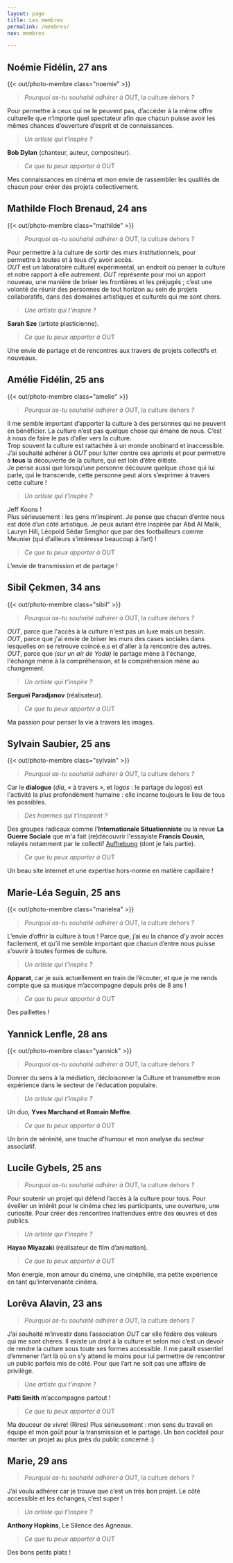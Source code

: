 ```yaml
---
layout: page
title: Les membres
permalink: /membres/
nav: membres

---
```


## Noémie Fidélin, 27 ans

{{< out/photo-membre class="noemie" >}}

> *Pourquoi as-tu souhaité adhérer à* OUT, la culture dehors *?*

Pour permettre à ceux qui ne le peuvent pas, d’accéder à la même offre culturelle que n’importe quel spectateur afin que chacun puisse avoir les mêmes chances d’ouverture d’esprit et de connaissances.

> *Un artiste qui t'inspire ?*

**Bob Dylan** (chanteur, auteur, compositeur).

> *Ce que tu peux apporter à* OUT

Mes connaissances en cinéma et mon envie de rassembler les qualités de chacun pour créer des projets collectivement.

## Mathilde Floch Brenaud, 24 ans

{{< out/photo-membre class="mathilde" >}}

> *Pourquoi as-tu souhaité adhérer à* OUT, la culture dehors *?*

Pour permettre à la culture de sortir des murs institutionnels, pour permettre à toutes et à tous d’y avoir accès.    
*OUT* est un laboratoire culturel expérimental, un endroit où penser la culture et notre rapport à elle autrement. *OUT* représente pour moi un apport nouveau, une manière de briser les frontières et les préjugés ; c’est une volonté de réunir des personnes de tout horizon au sein de projets collaboratifs, dans des domaines artistiques et culturels qui me sont chers.

> *Une artiste qui t'inspire ?*

**Sarah Sze** (artiste plasticienne).

> *Ce que tu peux apporter à* OUT

Une envie de partage et de rencontres aux travers de projets collectifs et nouveaux.

## Amélie Fidélin, 25 ans

{{< out/photo-membre class="amelie" >}}

> *Pourquoi as-tu souhaité adhérer à* OUT, la culture dehors *?*

<!-- TEXTE COMPLET 
Il me semble important d’apporter la culture à des personnes qui ne peuvent en bénéficier. La culture n’est pas quelque chose qui émane de nous. C’est à nous de faire le pas d’aller vers la culture. Certains pensent être des « non cultivés » alors que tous les jours ils l’utilisent à travers leur portable, leur télévision et autres gadgets… Trop souvent la culture est rattachée à un monde snobinard et inaccessible pour la plupart des gens. Trop souvent la culture est hiérarchisée par classe sociale. J’ai souhaité adhérer à *OUT* pour lutter contre ces aprioris et pour permettre à TOUT type de population la découverte de la culture qui est loin d’être élitiste comme tout le monde le pense.  Il suffit juste d’adapter la culture à la population concernée ! 
Je pense aussi que lorsqu’une personne découvre Son type de culture, quelque chose qui lui parle, qui le transcende cette personne peut alors s’exprimer à travers cette culture ! 
-->

Il me semble important d’apporter la culture à des personnes qui ne peuvent en bénéficier. La culture n’est pas quelque chose qui émane de nous. C’est à nous de faire le pas d’aller vers la culture.  
Trop souvent la culture est rattachée à un monde snobinard et inaccessible. J’ai souhaité adhérer à *OUT* pour lutter contre ces aprioris et pour permettre à **tous** la découverte de la culture, qui est loin d’être élitiste.  
Je pense aussi que lorsqu’une personne découvre quelque chose qui lui parle, qui le transcende, cette personne peut alors s’exprimer à travers cette culture ! 

> *Un artiste qui t'inspire ?*

<!-- TEXTE COMPLET
Malgré tous ce que je viens de dire dans la troisième question je n’ai pas d’artiste en particulier, je vais pas me l’a pété en disant Jeff Koons :p. Avec plus de sérieux, les gens m’inspirent. Je pense que chacun d’entre nous est doté d’un coté artistique même si on ne le sait pas vraiment.. Et je peux autant être inspirée par Abd Al Malik, Lauryn Hill, Léopold Sédar Senghor que par des footballeurs genre Meunier quoi (qui d’ailleurs s’intéresse grave à l’art ^^) !  Je sais pas si ça aide m’enfin…
-->
Jeff Koons !  
Plus sérieusement : les gens m’inspirent. Je pense que chacun d’entre nous est doté d’un côté artistique. Je peux autant être inspirée par Abd Al Malik, Lauryn Hill, Léopold Sédar Senghor que par des footballeurs comme Meunier (qui d’ailleurs s’intéresse beaucoup à l’art) !

> *Ce que tu peux apporter à* OUT

<!-- TEXTE COMPLET TROP LONG + TROP NIAIS
L’amour et la bonté :p Très bonne question !! Difficile d’y répondre car cela demande un effort d’égocentrisme accouplé au narcissisme et saupoudré d’une certaine connaissance de soi ^^ 
Autant vous dire « *I’m screwed !* »  
Je vais faire un effort... Il y a un truc qui me rend malade sur cette Terre : c'est l’injustice, les classes sociales et le trouuuu énorme entre les classes sociales. On essaie de nous faire croire que si les délinquants le sont c’est parce qu’ils ne savent pas faire autre chose et qu’ils viennent tous de quartier donc ils sont déterminés à devenir délinquants. Les personnes trop lourdement handicapées ne peuvent faire rien d’autres que d’être bourrés de médocs et je ne parle même pas des malades psychotiques...  
Tous ces individus sont *comme nous* alors je ne vois pas pourquoi en plus de leur situation de handicap et de leur difficulté à vivre dans notre société ils n’auraient pas le droit à la culture.  
Voilà ce que je pourrai apporter à l’association :  l’envie de transmission et de partage !! \ »
-->

L’envie de transmission et de partage !

## Sibil Çekmen, 34 ans

{{< out/photo-membre class="sibil" >}}

> *Pourquoi as-tu souhaité adhérer à* OUT, la culture dehors *?*

*OUT*, parce que l'accès à la culture n'est pas un luxe mais un besoin.   
*OUT*, parce que j'ai envie de briser les murs des cases sociales dans lesquelles on se retrouve coincé.e.s et d'aller à la rencontre des autres.  
*OUT*, parce que *(sur un air de Yoda)* le partage mène à l'échange, l'échange mène à la compréhension, et la compréhension mène au changement.

> *Un artiste qui t'inspire ?*  

**Sergueï Paradjanov** (réalisateur).

> *Ce que tu peux apporter à* OUT

Ma passion pour penser la vie à travers les images.

## Sylvain Saubier, 25 ans

{{< out/photo-membre class="sylvain" >}}

> *Pourquoi as-tu souhaité adhérer à* OUT, la culture dehors *?*

Car le **dialogue** (*dia*, « à travers », et *logos* : le partage du *logos*) est l'activité la plus profondément humaine : elle incarne toujours le lieu de tous les possibles.

> *Des hommes qui t'inspirent ?*  

Des groupes radicaux comme l'**Internationale Situationniste** ou la revue **La Guerre Sociale** que m'a fait (re)découvrir l'essayiste **Francis Cousin**, relayés notamment par le collectif [Aufhebung](//aufhebung.fr) (dont je fais partie).

> *Ce que tu peux apporter à* OUT

Un beau site internet et une expertise hors-norme en matière capillaire&nbsp;!

## Marie-Léa Seguin, 25 ans

{{< out/photo-membre class="marielea" >}}

> *Pourquoi as-tu souhaité adhérer à* OUT, la culture dehors *?*

L’envie d’offrir la culture à tous !  Parce que, j’ai eu la chance d’y avoir accès facilement, et qu’il me semble important que chacun d’entre nous puisse s’ouvrir à toutes formes de culture.

> *Un artiste qui t'inspire ?*  

**Apparat**, car je suis actuellement en train de l’écouter, et que je me rends compte que sa musique m’accompagne depuis près de 8 ans !

> *Ce que tu peux apporter à* OUT

Des paillettes !

## Yannick Lenfle, 28 ans

{{< out/photo-membre class="yannick" >}}

> *Pourquoi as-tu souhaité adhérer à* OUT, la culture dehors *?*

Donner du sens à la médiation, décloisonner la Culture et transmettre mon expérience dans le secteur de l'éducation populaire. 

> *Un artiste qui t'inspire ?*  

Un duo, **Yves Marchand et Romain Meffre**.

> *Ce que tu peux apporter à* OUT

Un brin de sérénité, une touche d'humour et mon analyse du secteur associatif.

## Lucile Gybels, 25 ans

<!--
<div id="photo-membre" class="lucile"></div>
-->

> *Pourquoi as-tu souhaité adhérer à* OUT, la culture dehors *?*

Pour soutenir un projet qui défend l’accès à la culture pour tous. Pour éveiller un intérêt pour le cinéma chez les participants, une ouverture, une curiosité. Pour créer des rencontres inattendues entre des œuvres et des publics.

> *Un artiste qui t'inspire ?*

**Hayao Miyazaki** (réalisateur de film d’animation).

> *Ce que tu peux apporter à* OUT

Mon énergie, mon amour du cinéma, une cinéphilie, ma petite expérience en tant qu’intervenante cinéma.

## Lorêva Alavin, 23 ans

<!--
<div id="photo-membre" class="loreva"></div>
-->

> *Pourquoi as-tu souhaité adhérer à* OUT, la culture dehors *?*

J’ai souhaité m’investir dans l’association *OUT* car elle fédère des valeurs qui me sont chères. Il existe un droit à la culture et selon moi c’est un devoir de rendre la culture sous toute ses formes accessible. Il me paraît essentiel d’emmener l’art là où on s’y attend le moins pour lui permettre de rencontrer un public parfois mis de côté. Pour que l’art ne soit pas une affaire de privilège.

> *Une artiste qui t'inspire ?*

**Patti Smith** m’accompagne partout !

> *Ce que tu peux apporter à* OUT

Ma douceur de vivre! (Rires) Plus sérieusement : mon sens du travail en équipe et mon goût pour la transmission et le partage. Un bon cocktail pour monter un projet au plus près du public concerné :) 

## Marie, 29 ans

<!--
<div id="photo-membre" class="loreva"></div>
-->

> *Pourquoi as-tu souhaité adhérer à* OUT, la culture dehors *?*

J’ai voulu adhérer car je trouve que c’est un très bon projet. Le côté accessible et les échanges, c’est super !

> *Un artiste qui t'inspire ?*

**Anthony Hopkins**, Le Silence des Agneaux.

> *Ce que tu peux apporter à* OUT

Des bons petits plats !

